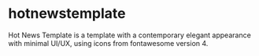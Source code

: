 # hotnewstemplate
Hot News Template is a template with a contemporary elegant appearance with minimal UI/UX, using icons from fontawesome version 4.

